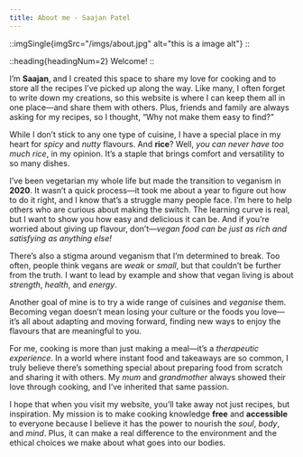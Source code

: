 ```yaml
---
title: About me - Saajan Patel
---
```


::imgSingle{imgSrc="/imgs/about.jpg" alt="this is a image alt"}
::

::heading{headingNum=2}
Welcome!
::

I’m **Saajan**, and I created this space to share my love for cooking and to store all the recipes I’ve picked up along the way. Like many, I often forget to write down my creations, so this website is where I can keep them all in one place—and share them with others. Plus, friends and family are always asking for my recipes, so I thought, “Why not make them easy to find?”

While I don’t stick to any one type of cuisine, I have a special place in my heart for _spicy_ and _nutty_ flavours. And **rice**? Well, _you can never have too much rice_, in my opinion. It’s a staple that brings comfort and versatility to so many dishes.

I’ve been vegetarian my whole life but made the transition to veganism in **2020**. It wasn’t a quick process—it took me about a year to figure out how to do it right, and I know that’s a struggle many people face. I’m here to help others who are curious about making the switch. The learning curve is real, but I want to show you how easy and delicious it can be. And if you’re worried about giving up flavour, don’t—_vegan food can be just as rich and satisfying as anything else!_

There’s also a stigma around veganism that I’m determined to break. Too often, people think vegans are _weak_ or _small_, but that couldn’t be further from the truth. I want to lead by example and show that vegan living is about _strength_, _health_, and _energy_.

Another goal of mine is to try a wide range of cuisines and _veganise_ them. Becoming vegan doesn’t mean losing your culture or the foods you love—it’s all about adapting and moving forward, finding new ways to enjoy the flavours that are meaningful to you.

For me, cooking is more than just making a meal—it’s a _therapeutic experience_. In a world where instant food and takeaways are so common, I truly believe there’s something special about preparing food from scratch and sharing it with others. My _mum_ and _grandmother_ always showed their love through cooking, and I’ve inherited that same passion.

I hope that when you visit my website, you’ll take away not just recipes, but inspiration. My mission is to make cooking knowledge **free** and **accessible** to everyone because I believe it has the power to nourish the _soul_, _body_, and _mind_. Plus, it can make a real difference to the environment and the ethical choices we make about what goes into our bodies.
